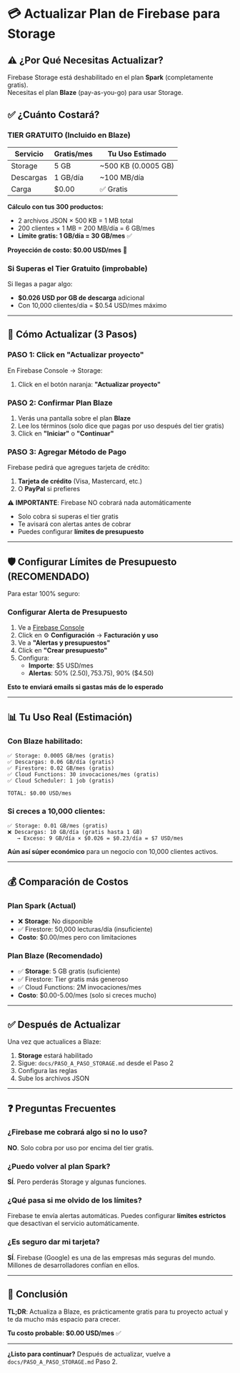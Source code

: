 # 💳 Actualizar Plan de Firebase para Storage

## ⚠️ ¿Por Qué Necesitas Actualizar?

Firebase Storage está deshabilitado en el plan **Spark** (completamente gratis).  
Necesitas el plan **Blaze** (pay-as-you-go) para usar Storage.

## ✅ ¿Cuánto Costará?

### **TIER GRATUITO (Incluido en Blaze)**

| Servicio | Gratis/mes | Tu Uso Estimado |
|----------|------------|-----------------|
| Storage | 5 GB | ~500 KB (0.0005 GB) |
| Descargas | 1 GB/día | ~100 MB/día |
| Carga | $0.00 | ✅ Gratis |

**Cálculo con tus 300 productos:**
- 2 archivos JSON × 500 KB = 1 MB total
- 200 clientes × 1 MB = 200 MB/día = 6 GB/mes
- **Límite gratis: 1 GB/día = 30 GB/mes** ✅

**Proyección de costo: $0.00 USD/mes** 🎉

### **Si Superas el Tier Gratuito (improbable)**

Si llegas a pagar algo:
- **$0.026 USD por GB de descarga** adicional
- Con 10,000 clientes/día = $0.54 USD/mes máximo

---

## 🚀 Cómo Actualizar (3 Pasos)

### **PASO 1: Click en "Actualizar proyecto"**

En Firebase Console → Storage:
1. Click en el botón naranja: **"Actualizar proyecto"**

### **PASO 2: Confirmar Plan Blaze**

1. Verás una pantalla sobre el plan **Blaze**
2. Lee los términos (solo dice que pagas por uso después del tier gratis)
3. Click en **"Iniciar"** o **"Continuar"**

### **PASO 3: Agregar Método de Pago**

Firebase pedirá que agregues tarjeta de crédito:

1. **Tarjeta de crédito** (Visa, Mastercard, etc.)
2. O **PayPal** si prefieres

⚠️ **IMPORTANTE**: Firebase NO cobrará nada automáticamente
- Solo cobra si superas el tier gratis
- Te avisará con alertas antes de cobrar
- Puedes configurar **límites de presupuesto**

---

## 🛡️ Configurar Límites de Presupuesto (RECOMENDADO)

Para estar 100% seguro:

### **Configurar Alerta de Presupuesto**

1. Ve a [Firebase Console](https://console.firebase.google.com/)
2. Click en ⚙️ **Configuración** → **Facturación y uso**
3. Ve a **"Alertas y presupuestos"**
4. Click en **"Crear presupuesto"**
5. Configura:
   - **Importe**: $5 USD/mes
   - **Alertas**: 50% ($2.50), 75% ($3.75), 90% ($4.50)

**Esto te enviará emails si gastas más de lo esperado**

---

## 📊 Tu Uso Real (Estimación)

### **Con Blaze habilitado:**

```
✅ Storage: 0.0005 GB/mes (gratis)
✅ Descargas: 0.06 GB/día (gratis)
✅ Firestore: 0.02 GB/mes (gratis)
✅ Cloud Functions: 30 invocaciones/mes (gratis)
✅ Cloud Scheduler: 1 job (gratis)

TOTAL: $0.00 USD/mes
```

### **Si creces a 10,000 clientes:**

```
✅ Storage: 0.01 GB/mes (gratis)
❌ Descargas: 10 GB/día (gratis hasta 1 GB)
   → Exceso: 9 GB/día × $0.026 = $0.23/día = $7 USD/mes
```

**Aún así súper económico** para un negocio con 10,000 clientes activos.

---

## 💰 Comparación de Costos

### **Plan Spark (Actual)**
- ❌ **Storage**: No disponible
- ✅ Firestore: 50,000 lecturas/día (insuficiente)
- **Costo**: $0.00/mes pero con limitaciones

### **Plan Blaze (Recomendado)**
- ✅ **Storage**: 5 GB gratis (suficiente)
- ✅ Firestore: Tier gratis más generoso
- ✅ Cloud Functions: 2M invocaciones/mes
- **Costo**: $0.00-5.00/mes (solo si creces mucho)

---

## ✅ Después de Actualizar

Una vez que actualices a Blaze:

1. **Storage** estará habilitado
2. Sigue: `docs/PASO_A_PASO_STORAGE.md` desde el Paso 2
3. Configura las reglas
4. Sube los archivos JSON

---

## ❓ Preguntas Frecuentes

### ¿Firebase me cobrará algo si no lo uso?
**NO**. Solo cobra por uso por encima del tier gratis.

### ¿Puedo volver al plan Spark?
**SÍ**. Pero perderás Storage y algunas funciones.

### ¿Qué pasa si me olvido de los límites?
Firebase te envía alertas automáticas. Puedes configurar **límites estrictos** que desactivan el servicio automáticamente.

### ¿Es seguro dar mi tarjeta?
**SÍ**. Firebase (Google) es una de las empresas más seguras del mundo. Millones de desarrolladores confían en ellos.

---

## 🎯 Conclusión

**TL;DR**: Actualiza a Blaze, es prácticamente gratis para tu proyecto actual y te da mucho más espacio para crecer.

**Tu costo probable: $0.00 USD/mes** ✅

---

**¿Listo para continuar?** Después de actualizar, vuelve a `docs/PASO_A_PASO_STORAGE.md` Paso 2.

